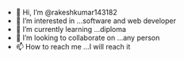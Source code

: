 - 👋 Hi, I’m @rakeshkumar143182
- 👀 I’m interested in ...software and web developer
- 🌱 I’m currently learning ...diploma
- 💞️ I’m looking to collaborate on ...any person
- 📫 How to reach me ...I will reach it

<!---
rakeshkumar143182/rakeshkumar143182 is a ✨ special ✨ repository because its `README.md` (this file) appears on your GitHub profile.
You can click the Preview link to take a look at your changes.
--->
